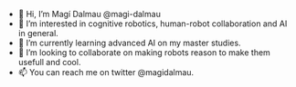 - 👋 Hi, I’m Magí Dalmau @magi-dalmau
- 👀 I’m interested in cognitive robotics, human-robot collaboration and AI in general. 
- 🌱 I’m currently learning advanced AI on my master studies.
- 💞️ I’m looking to collaborate on making robots reason to make them usefull and cool.
- 📫 You can reach me on twitter @magidalmau.

<!---
magi-dalmau/magi-dalmau is a ✨ special ✨ repository because its `README.md` (this file) appears on your GitHub profile.
You can click the Preview link to take a look at your changes.
--->
